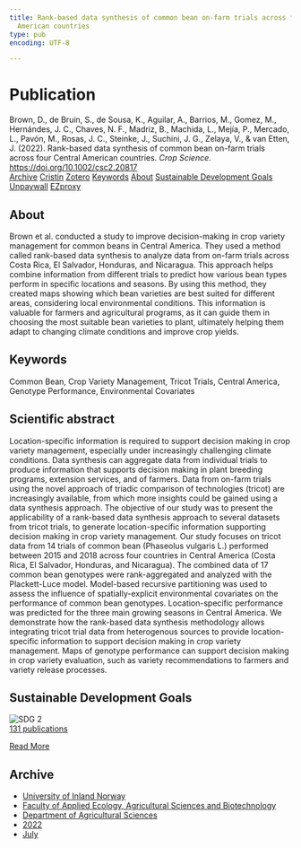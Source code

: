 ```yaml
---
title: Rank-based data synthesis of common bean on-farm trials across four Central
  American countries
type: pub
encoding: UTF-8

---
```

<h1>Publication</h1>
<article id="csl-bib-container-B39GB58J" class="csl-bib-container">
  <div class="csl-bib-body"> <div class="csl-entry">Brown, D., de Bruin, S., de Sousa, K., Aguilar, A., Barrios, M., Gomez, M., Hernándes, J. C., Chaves, N. F., Madriz, B., Machida, L., Mejía, P., Mercado, L., Pavón, M., Rosas, J. C., Steinke, J., Suchini, J. G., Zelaya, V., &#38; van Etten, J. (2022). Rank-based data synthesis of common bean on-farm trials across four Central American countries. <i>Crop Science</i>. <a href="https://doi.org/10.1002/csc2.20817">https://doi.org/10.1002/csc2.20817</a></div> </div>
  <div class="csl-bib-buttons">
    <a href="#taxonomy-article-B39GB58J" alt="archive" class="csl-bib-button">Archive</a>
    <a href="https://app.cristin.no/results/show.jsf?id=2039733" alt="Cristin" class="csl-bib-button">Cristin</a>
    <a href="http://zotero.org/groups/5881554/items/B39GB58J" alt="Zotero" class="csl-bib-button">Zotero</a>
    <a href="#keywords-article-B39GB58J" alt="keywords" class="csl-bib-button">Keywords</a>
    <a href="#about-article-B39GB58J" alt="about_pub" class="csl-bib-button">About</a>
    <a href="#sdg-article-B39GB58J" alt="sdg" class="csl-bib-button">Sustainable Development Goals</a>
    <a href="https://onlinelibrary.wiley.com/doi/pdfdirect/10.1002/csc2.20817" alt="Unpaywall" class="csl-bib-button">Unpaywall</a>
    <a href="https://onlinelibrary.wiley.com/doi/pdfdirect/10.1002/csc2.20817" alt="EZproxy" class="csl-bib-button">EZproxy</a>
  </div>
  <div id="csl-bib-meta-container-B39GB58J"></div>
</article>
<div id="csl-bib-meta-B39GB58J" class="csl-bib-meta">
  <article id="about-article-B39GB58J" class="about_pub-article">
    <h1>About</h1>
    Brown et al. conducted a study to improve decision-making in crop variety management for common beans in Central America. They used a method called rank-based data synthesis to analyze data from on-farm trials across Costa Rica, El Salvador, Honduras, and Nicaragua. This approach helps combine information from different trials to predict how various bean types perform in specific locations and seasons. By using this method, they created maps showing which bean varieties are best suited for different areas, considering local environmental conditions. This information is valuable for farmers and agricultural programs, as it can guide them in choosing the most suitable bean varieties to plant, ultimately helping them adapt to changing climate conditions and improve crop yields.
  </article>
  <article id="keywords-article-B39GB58J" class="keywords-article">
    <h1>Keywords</h1>
    Common Bean, Crop Variety Management, Tricot Trials, Central America, Genotype Performance, Environmental Covariates
  </article>
  <article id="abstract-article-B39GB58J" class="abstract-article">
    <h1>Scientific abstract</h1>
    Location-specific information is required to support decision making in crop variety management, especially under increasingly challenging climate conditions. Data synthesis can aggregate data from individual trials to produce information that supports decision making in plant breeding programs, extension services, and of farmers. Data from on-farm trials using the novel approach of triadic comparison of technologies (tricot) are increasingly available, from which more insights could be gained using a data synthesis approach. The objective of our study was to present the applicability of a rank-based data synthesis approach to several datasets from tricot trials, to generate location-specific information supporting decision making in crop variety management. Our study focuses on tricot data from 14 trials of common bean (Phaseolus vulgaris L.) performed between 2015 and 2018 across four countries in Central America (Costa Rica, El Salvador, Honduras, and Nicaragua). The combined data of 17 common bean genotypes were rank-aggregated and analyzed with the Plackett-Luce model. Model-based recursive partitioning was used to assess the influence of spatially-explicit environmental covariates on the performance of common bean genotypes. Location-specific performance was predicted for the three main growing seasons in Central America. We demonstrate how the rank-based data synthesis methodology allows integrating tricot trial data from heterogenous sources to provide location-specific information to support decision making in crop variety management. Maps of genotype performance can support decision making in crop variety evaluation, such as variety recommendations to farmers and variety release processes.
  </article>
  <article id="sdg-article-B39GB58J" class="sdg-article">
    <h1>Sustainable Development Goals</h1>
    <div class="sdg-container"><div id="sdg2" class="sdg">
        <img src="{{< params subfolder >}}images/sdg/sdg02_en.png" class="image" alt="SDG 2">
        <div class="sdg-overlay">
          <a href="/en/archive/?key=?sdg=2#archive" class="sdg-publication-count"><span>131</span> publications</a>
          <p><a href="https://sdgs.un.org/goals/goal2" class="sdg-read-more">Read More</a></p>
        </div>
      </div></div>
  </article>
  <article id="taxonomy-article-B39GB58J" class="taxonomy-article">
    <h1>Archive</h1>
    <ul>
      <li>
        <a href="/en/archive/?key=3DCRN523">University of Inland Norway</a>
      </li>
      <li>
        <a href="/en/archive/?key=T77LXH6D">Faculty of Applied Ecology, Agricultural Sciences and Biotechnology</a>
      </li>
      <li>
        <a href="/en/archive/?key=SSN4QLEC">Department of Agricultural Sciences</a>
      </li>
      <li>
        <a href="/en/archive/?key=C4HESJUC">2022</a>
      </li>
      <li>
        <a href="/en/archive/?key=IBB3V7QI">July</a>
      </li>
    </ul>
  </article>
</div>
